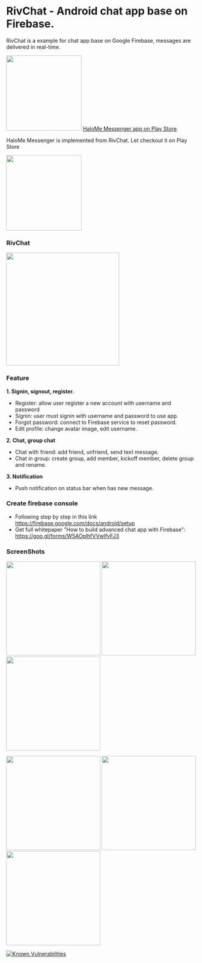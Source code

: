 # RivChat - Android chat app base on Firebase.  
RivChat is a example for chat app base on Google Firebase, messages are delivered in real-time.  

<img src="https://play.google.com/intl/en_us/badges/images/generic/en_badge_web_generic.png" width="200"/> [HaloMe Messenger app on Play Store][1].

HaloMe Messenger is implemented from RivChat. Let checkout it on Play Store

<img src="https://lh3.googleusercontent.com/IfX-sQdKV2f_cyhYTgaqDKNJjYk1UZkzFPFmf6SK-rNOuGExl1qoDuEr_0i5hwrmo24=w200-rw" width="200"/>

### RivChat
<img src='https://github.com/nguyenvulebinh/rivchat/blob/master/Screenshot_2017-01-06-09-22-10.png' width='300'/> 

### Feature  
**1. Signin, signout, register.**  
* Register: allow user register a new account with username and password
* Signin: user must signin with username and password to use app.
* Forgot password: connect to Firebase service to reset password.
* Edit profile: change avatar image, edit username.

**2. Chat, group chat**  
* Chat with friend: add friend, unfriend, send text message.
* Chat in group: create group, add member, kickoff member, delete group and rename.  

**3. Notification**  
* Push notification on status bar when has new message.  

### Create firebase console  
* Following step by step in this link https://firebase.google.com/docs/android/setup  
* Get full whitepaper "How to build advanced chat app with Firebase": https://goo.gl/forms/W5AOplhfVVwlfyFJ3

### ScreenShots

<img src="https://github.com/nguyenvulebinh/rivchat/blob/master/Screenshot_2017-01-06-09-13-10.png" width="250"/> <img src="https://github.com/nguyenvulebinh/rivchat/blob/master/Screenshot_2017-01-06-09-15-33.png" width="250"/> <img src="https://github.com/nguyenvulebinh/rivchat/blob/master/Screenshot_2017-01-06-09-22-10.png" width="250"/> 

<img src="https://github.com/nguyenvulebinh/rivchat/blob/master/Screenshot_2017-01-06-09-15-45.png" width="250"/> <img src="https://github.com/nguyenvulebinh/rivchat/blob/master/Screenshot_2017-01-06-09-21-54.png" width="250"/> <img src="https://github.com/nguyenvulebinh/rivchat/blob/master/Screenshot_2017-01-06-09-30-44.png" width="250"/>

[1]: https://play.google.com/store/apps/details?id=com.halotalk.app&hl=en

<a href="https://snyk.io/test/github/terracraft321/android-firebase-chat?targetFile=RivChat%2Fbuild.gradle"><img src="https://snyk.io/test/github/terracraft321/android-firebase-chat/badge.svg?targetFile=RivChat%2Fbuild.gradle" alt="Known Vulnerabilities" data-canonical-src="https://snyk.io/test/github/terracraft321/android-firebase-chat?targetFile=RivChat%2Fbuild.gradle" style="max-width:100%;"></a>
